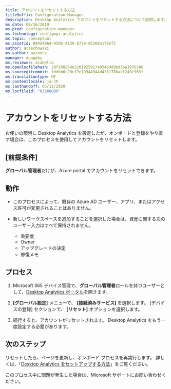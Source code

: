 ```yaml
---
title: アカウントをリセットする方法
titleSuffix: Configuration Manager
description: Desktop Analytics アカウントをリセットする方法について説明します。
ms.date: 08/16/2019
ms.prod: configuration-manager
ms.technology: configmgr-analytics
ms.topic: conceptual
ms.assetid: 884d4864-950b-4139-b778-d5368e1f6ef2
author: aczechowski
ms.author: aaroncz
manager: dougeby
ms.reviewer: acabello
ms.openlocfilehash: 29f108254e3201925917a0546dd96d36a19763b6
ms.sourcegitcommit: fddbb6c20cf7e19944944d4f81788adf249c963f
ms.translationtype: HT
ms.contentlocale: ja-JP
ms.lasthandoff: 05/12/2020
ms.locfileid: "83268880"
---
```

# <a name="how-to-reset-your-account"></a>アカウントをリセットする方法

<!-- 3733897 -->

お使いの環境に Desktop Analytics を設定したが、オンボードと登録をやり直す場合は、このプロセスを使用してアカウントをリセットします。

## <a name="prerequisites"></a>[前提条件]

**グローバル管理者**だけが、Azure portal でアカウントをリセットできます。

## <a name="behaviors"></a>動作

- このプロセスによって、既存の Azure AD ユーザー、アプリ、またはアクセス許可が変更されることはありません。

- 新しいワークスペースを追加することを選択した場合は、資産に関する次のユーザー入力はすべて保持されません。
    - 重要度
    - Owner
    - アップグレードの決定
    - 修復メモ

## <a name="process"></a>プロセス

1. Microsoft 365 デバイス管理で、**グローバル管理者**ロールを持つユーザーとして、[Desktop Analytics ポータル](https://aka.ms/desktopanalytics)を開きます。

1. **[グローバル設定]** メニューで、 **[接続済みサービス]** を選択します。 [デバイスの登録] セクションで、 **[リセット]** オプションを選択します。

1. 続行すると、アカウントがリセットされます。 Desktop Analytics をもう一度設定する必要があります。

## <a name="next-steps"></a>次のステップ

リセットしたら、ページを更新し、オンボード プロセスを再実行します。 詳しくは、「[Desktop Analytics をセットアップする方法](set-up.md)」をご覧ください。

このプロセス中に問題が発生した場合は、Microsoft サポートにお問い合わせください。
